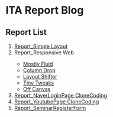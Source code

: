 # ITA Report Blog
## Report List
<ol>
  <li><a href="Janny100.github.io/SimpleLayout.html">Report_Simple Layout</a></li>
  <li>Report_Responsive Web</li>
    <ul>
      <li><a href="Janny100.github.io/Resp_Mostly Fluid.html">Mostly Fluid</a></li>
      <li><a href="Janny100.github.io/Resp_Column Drop.html">Column Drop</a></li>
      <li><a href="Janny100.github.io/Resp_Layout Shifter.html">Layout Shifter</a></li>
      <li><a href="Janny100.github.io/Resp_Tiny Tweaks.html">Tiny Tweaks</a></li>
      <li><a href="Janny100.github.io/Resp_Off Canvas.html">Off Canvas</a></li>
    </ul>
  <li><a href="NaverLoginPage CloneCoding.html">Report_NaverLoginPage CloneCoding</a></li>
  <li><a href="YoutubePage CloneCoding.html">Report_YoutubePage CloneCoding</a></li>
  <li><a href="SeminarRegisterForm.html">Report_SeminarRegisterForm</a></li>
</ol>
